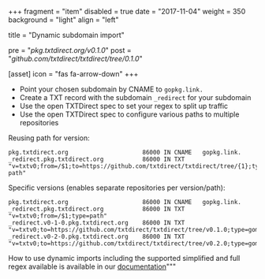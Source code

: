 +++
fragment = "item"
disabled = true
date = "2017-11-04"
weight = 350
background = "light"
align = "left"

title = "Dynamic subdomain import"

pre = "*pkg.txtdirect.org/v0.1.0*"
post = "*github.com/txtdirect/txtdirect/tree/0.1.0*"

[asset]
  icon = "fas fa-arrow-down"
+++

* Point your chosen subdomain by CNAME to `gopkg.link.`
* Create a TXT record with the subdomain `_redirect` for your subdomain
* Use the open TXTDirect spec to set your regex to split up traffic
* Use the open TXTDirect spec to configure various paths to multiple repositories

Reusing path for version:
```text
pkg.txtdirect.org                     86000 IN CNAME   gopkg.link.
_redirect.pkg.txtdirect.org           86000 IN TXT     "v=txtv0;from=/$1;to=https://github.com/txtdirect/txtdirect/tree/{1};type=gometa-path"
```

Specific versions (enables separate repositories per version/path):
```text
pkg.txtdirect.org                     86000 IN CNAME   gopkg.link.
_redirect.pkg.txtdirect.org           86000 IN TXT     "v=txtv0;from=/$1;type=path"
_redirect.v0-1-0.pkg.txtdirect.org    86000 IN TXT     "v=txtv0;to=https://github.com/txtdirect/txtdirect/tree/v0.1.0;type=gometa"
_redirect.v0-2-0.pkg.txtdirect.org    86000 IN TXT     "v=txtv0;to=https://github.com/txtdirect/txtdirect/tree/v0.2.0;type=gometa"
```

How to use dynamic imports including the supported simplified and full regex available is available in our [documentation](/hosted/gopkg/docs)"""
